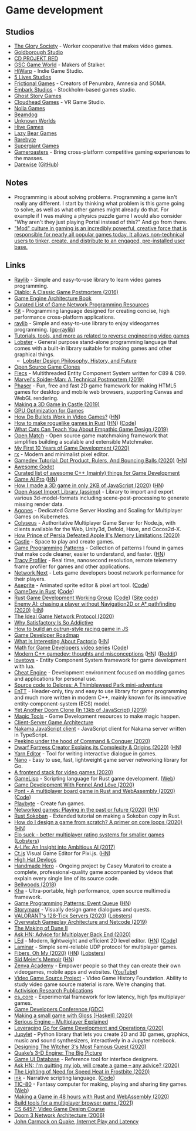 # Game development

## Studios

- [The Glory Society](http://theglorysociety.com/) - Worker cooperative that makes video games.
- [Goldborough Studio](https://www.goldboroughstudio.com/)
- [CD PROJEKT RED](https://en.cdprojektred.com/)
- [GSC Game World](https://www.gsc-game.com/) - Makers of Stalker.
- [HiWarp](https://www.hiwarp.com/) - Indie Game Studio.
- [5 Lives Studios](http://5livesstudios.com/)
- [Frictional Games](https://frictionalgames.blogspot.com/) - Creators of Penumbra, Amnesia and SOMA.
- [Embark Studios](https://www.embark-studios.com/) - Stockholm-based games studio.
- [Ghost Story Games](https://www.ghoststorygames.com/)
- [Cloudhead Games](https://cloudheadgames.com/) - VR Game Studio.
- [Nolla Games](https://nollagames.com/)
- [Beamdog](https://www.beamdog.com/)
- [Unknown Worlds](https://unknownworlds.com/)
- [Hive Games](https://hivegames.io/)
- [Lazy Bear Games](http://lazybeargames.com/)
- [Rarebyte](https://www.rarebyte.com/)
- [Supergiant Games](https://www.supergiantgames.com/)
- [Gameroasters](https://www.gameroasters.com/) - Bring cross-platform competitive gaming experiences to the masses.
- [Darewise](https://www.darewise.com/) ([GitHub](https://github.com/Darewise))

## Notes

- Programming is about solving problems. Programming a game isn't really any different. I start by thinking what problem is this game going to solve, as well as what other games might already do that. For example if I was making a physics puzzle game I would also consider "Why aren't they just playing Portal instead of this?" And go from there.
- ["Mod" culture in gaming is an incredibly powerful, creative force that is responsible for nearly all popular games today. It allows non-technical users to tinker, create, and distribute to an engaged, pre-installed user base.](https://twitter.com/cpaik/status/1270824271204532226)

## Links

- [Raylib](http://www.raylib.com) - Simple and easy-to-use library to learn video games programming.
- [Diablo: A Classic Game Postmortem (2016)](https://www.youtube.com/watch?v=VscdPA6sUkc)
- [Game Engine Architecture Book](https://www.gameenginebook.com/)
- [Curated List of Game Network Programming Resources](https://github.com/MFatihMAR/Game-Networking-Resources)
- [Kit](https://github.com/kitlang/kit) - Programming language designed for creating concise, high performance cross-platform applications.
- [raylib](https://github.com/raysan5/raylib) - Simple and easy-to-use library to enjoy videogames programming. ([go-raylib](https://github.com/chunqian/go-raylib))
- [Tutorials, tools, and more as related to reverse engineering video games](https://github.com/dsasmblr/game-hacking)
- [Lobster](http://strlen.com/lobster/) - General purpose stand-alone programming language that comes with a built-in library suitable for making games and other graphical things.
  - [Lobster Design Philosophy, History, and Future](https://htmlpreview.github.io/?https://raw.githubusercontent.com/aardappel/lobster/master/lobster/docs/philosophy.html)
- [Open Source Game Clones](https://osgameclones.com/)
- [Flecs](https://github.com/SanderMertens/flecs) - Multithreaded Entity Component System written for C89 & C99.
- [Marvel's Spider-Man: A Technical Postmortem (2019)](https://www.youtube.com/watch?v=KDhKyIZd3O8)
- [Phaser](https://github.com/photonstorm/phaser) - Fun, free and fast 2D game framework for making HTML5 games for desktop and mobile web browsers, supporting Canvas and WebGL rendering.
- [Making a 3D Game in Castle (2019)](https://medium.com/castle-archives/making-a-3d-game-in-castle-da628cb7e5e5)
- [GPU Optimization for Games](https://gist.github.com/silvesthu/505cf0cbf284bb4b971f6834b8fec93d)
- [How Do Bullets Work in Video Games?](https://www.gamasutra.com/blogs/TristanJung/20191206/355250/How_Do_Bullets_Work_in_Video_Games.php) ([HN](https://news.ycombinator.com/item?id=21859747))
- [How to make roguelike games in Rust](http://bfnightly.bracketproductions.com/rustbook/) ([HN](https://news.ycombinator.com/item?id=22020229)) ([Code](https://github.com/thebracket/rustrogueliketutorial))
- [What Cats Can Teach You About Empathic Game Design (2019)](https://www.youtube.com/watch?v=seyH_fX0vr0)
- [Open Match](https://github.com/googleforgames/open-match) - Open source game matchmaking framework that simplifies building a scalable and extensible Matchmaker.
- [My First 10 Years of Game Development (2020)](https://www.youtube.com/watch?v=egukLtEhyP0)
- [rx](https://github.com/cloudhead/rx) - Modern and minimalist pixel editor.
- [Gamedev Tutorial: Dot Product, Rulers, And Bouncing Balls (2020)](https://www.allenchou.net/2020/01/dot-product-projection-reflection/) ([HN](https://news.ycombinator.com/item?id=22102016))
- [Awesome Godot](https://github.com/Calinou/awesome-godot)
- [Curated list of awesome C++ (mainly) things for Game Development](https://github.com/Cmdu76/AwesomeCppGameDev)
- [Game AI Pro](http://www.gameaipro.com/) ([HN](https://news.ycombinator.com/item?id=22216472))
- [How I made a 3D game in only 2KB of JavaScript (2020)](http://frankforce.com/?p=7427) ([HN](https://news.ycombinator.com/item?id=22524287))
- [Open Asset Import Library (assimp)](https://github.com/assimp/assimp) - Library to import and export various 3d-model-formats including scene-post-processing to generate missing render data.
- [Agones](https://github.com/googleforgames/agones) - Dedicated Game Server Hosting and Scaling for Multiplayer Games on Kubernetes.
- [Colyseus](https://github.com/colyseus/colyseus) - Authoritative Multiplayer Game Server for Node.js, with clients available for the Web, Unity3d, Defold, Haxe, and Cocos2d-X.
- [How Prince of Persia Defeated Apple II's Memory Limitations (2020)](https://www.youtube.com/watch?v=sw0VfmXKq54)
- [Castle](https://castle.games/) - Space to play and create games.
- [Game Programming Patterns](http://gameprogrammingpatterns.com/) - Collection of patterns I found in games that make code cleaner, easier to understand, and faster. ([HN](https://news.ycombinator.com/item?id=23203699))
- [Tracy Profiler](https://github.com/wolfpld/tracy) - Real time, nanosecond resolution, remote telemetry frame profiler for games and other applications.
- [Network Next](https://www.networknext.com/) - Lets game developers boost network performance for their players.
- [Aseprite](https://www.aseprite.org/) - Animated sprite editor & pixel art tool. ([Code](https://github.com/aseprite/aseprite))
- [GameDev in Rust](https://arewegameyet.com/) ([Code](https://github.com/rust-gamedev/arewegameyet))
- [Rust Game Development Working Group](https://rust-gamedev.github.io/) ([Code](https://github.com/rust-gamedev/wg)) ([Site code](https://github.com/rust-gamedev/rust-gamedev.github.io))
- [Enemy AI: chasing a player without Navigation2D or A\* pathfinding (2020)](https://abitawake.com/news/articles/enemy-ai-chasing-a-player-without-navigation2d-or-a-star-pathfinding) ([HN](https://news.ycombinator.com/item?id=22848106))
- [The Ideal Game Network Protocol (2020)](https://paytonturnage.com/writing/ideal-game-network-protocol/)
- [Why Satisfactory Is So Addictive](https://www.youtube.com/watch?v=PV_wlU4drnM)
- [How to build an outrun-style racing game in JS](https://github.com/jakesgordon/javascript-racer)
- [Game Developer Roadmap](https://github.com/utilForever/game-developer-roadmap)
- [What Is Interesting About Factorio](http://fuseki.net/home/WhatIsInterestingAboutFactorio.html) ([HN](https://news.ycombinator.com/item?id=22931595))
- [Math for Game Developers video series](http://www.youtube.com/playlist?list=PLW3Zl3wyJwWOpdhYedlD-yCB7WQoHf-My) ([Code](https://github.com/BSVino/MathForGameDevelopers))
- [Modern C++ gamedev: thoughts and misconceptions](https://vittorioromeo.info/index/blog/gamedev_modern_cpp_thoughts.html) ([HN](https://news.ycombinator.com/item?id=23202120)) ([Reddit](https://www.reddit.com/r/cpp/comments/gkrquo/modern_c_gamedev_thoughts_misconceptions/))
- [lovetoys](https://github.com/lovetoys/lovetoys) - Entity Component System framework for game development with lua.
- [Cheat Engine](https://github.com/cheat-engine/cheat-engine) - Development environment focused on modding games and applications for personal use.
- [Source code to Delores: A Thimbleweed Park mini-adventure](https://github.com/grumpygamer/DeloresDev)
- [EnTT](https://github.com/skypjack/entt) - Header-only, tiny and easy to use library for game programming and much more written in modern C++, mainly known for its innovative entity-component-system (ECS) model.
- [Yet Another Doom Clone (In 13kb of JavaScript) (2019)](https://nicholas.carlini.com/writing/2019/javascript-doom-clone-13k.html)
- [Magic Tools](https://github.com/ellisonleao/magictools) - Game Development resources to make magic happen.
- [Client-Server Game Architecture](https://www.gabrielgambetta.com/client-server-game-architecture.html)
- [Nakama JavaScript client](https://github.com/heroiclabs/nakama-js) - JavaScript client for Nakama server written in TypeScript.
- [Peeking under the hood of Command & Conquer (2020)](http://www.hydrogen18.com/blog/peeking-under-the-hood-of-command-conquer.html)
- [Dwarf Fortress Creator Explains its Complexity & Origins (2020)](https://www.youtube.com/watch?v=VAhHkJQ3KgY) ([HN](https://news.ycombinator.com/item?id=23646395))
- [Yarn Editor](https://github.com/YarnSpinnerTool/YarnEditor) - Tool for writing interactive dialogue in games.
- [Nano](https://github.com/lonng/nano) - Easy to use, fast, lightweight game server networking library for Go.
- [A frontend stack for video games (2020)](https://increment.com/frontend/a-frontend-stack-for-video-games/)
- [GameLisp](https://github.com/fleabitdev/glsp) - Scripting language for Rust game development. ([Web](https://gamelisp.rs/))
- [Game Development With Fennel And Löve (2020)](https://beta7.io/posts/game-development-with-fennel-and-love.html)
- [Pont - A multiplayer board game in Rust and WebAssembly (2020)](https://www.mattkeeter.com/projects/pont/) ([Code](https://github.com/mkeeter/pont))
- [Playbyte](https://www.playbyte.io/) - Create fun games.
- [Networked games: Playing in the past or future (2020)](https://www.evanjones.ca/network-game-simulation.html) ([HN](https://news.ycombinator.com/item?id=23839390))
- [Rust Sokoban](https://sokoban.iolivia.me/) - Extended tutorial on making a Sokoban copy in Rust.
- [How do I design a game from scratch? A primer on core loops (2020)](https://teamavocado.co/core-loop/) ([HN](https://news.ycombinator.com/item?id=23869155))
- [Elo suck - better multiplayer rating systems for smaller games](https://medium.com/acolytefight/elo-sucks-better-multiplayer-rating-systems-for-smaller-games-8ca588ee652f) ([Lobsters](https://lobste.rs/s/tzdghs/elo_sucks_better_multiplayer_rating))
- [A-Life: An Insight into Ambitious AI (2017)](https://blackshellmedia.com/2017/08/12/a-life-an-insight-into-ambitious-ai/)
- [Ct.js](https://ctjs.rocks/) Visual Game Editor for Pixi.js. ([HN](https://news.ycombinator.com/item?id=24176655))
- [High Hat Devlogs](https://www.youtube.com/playlist?list=PL0DiuJldNGZyVFZ9KWu7GymvYMbC-N0C3)
- [Handmade Hero](https://hero.handmade.network/) - Ongoing project by Casey Muratori to create a complete, professional-quality game accompanied by videos that explain every single line of its source code.
- [Bellwoods (2018)](https://mattdesl.svbtle.com/bellwoods)
- [Kha](https://github.com/Kode/Kha) - Ultra-portable, high performance, open source multimedia framework.
- [Game Programming Patterns: Event Queue](https://gameprogrammingpatterns.com/event-queue.html) ([HN](https://news.ycombinator.com/item?id=24233229))
- [Storymapr](https://www.storymapr.com/) - Visually design game dialogues and quests.
- [VALORANT's 128-Tick Servers (2020)](https://technology.riotgames.com/news/valorants-128-tick-servers) ([Lobsters](https://lobste.rs/s/ecpsqo/valorant_s_128_tick_servers))
- [Overwatch Gameplay Architecture and Netcode (2019)](https://www.youtube.com/watch?v=W3aieHjyNvw)
- [The Making of Dune II](https://readonlymemory.vg/the-making-of-dune-ii/)
- [Ask HN: Advice for Multiplayer Back End (2020)](https://news.ycombinator.com/item?id=24512488)
- [LEd](https://deepnight.net/tools/led-2d-level-editor/) - Modern, lightweight and efficient 2D level editor. ([HN](https://news.ycombinator.com/item?id=24599269)) ([Code](https://github.com/deepnight/led))
- [Laminar](https://github.com/amethyst/laminar) - Simple semi-reliable UDP protocol for multiplayer games.
- [Fibers, Oh My (2020)](https://graphitemaster.github.io/fibers/) ([HN](https://news.ycombinator.com/item?id=24679740)) ([Lobsters](https://lobste.rs/s/2cranq/fibers_oh_my))
- [Sid Meier's Memoir](https://sidmeiersmemoir.com/) ([HN](https://news.ycombinator.com/item?id=24729402))
- [Zenva Academy](https://academy.zenva.com/) - Empower people so that they can create their own videogames, mobile apps and websites. ([YouTube](https://www.youtube.com/c/Zenva/videos))
- [Video Game Source Project](https://gamehistory.org/video-game-source-project/) - Video Game History Foundation. Ability to study video game source material is rare. We’re changing that.
- [Activision Research Publications](https://research.activision.com/publications)
- [es_core](https://github.com/TTimo/es_core) - Experimental framework for low latency, high fps multiplayer games.
- [Game Developers Conference (GDC)](https://gdconf.com/)
- [Making a small game with Gloss [Haskell] (2020)](https://herebeseaswines.net/essays/2020-11-01-making-a-small-game-with-gloss)
- [Serious Engine – Multiplayer Explained](https://staniks.github.io/articles/serious-engine-networking-analysis.html)
- [Leveraging Go for Game Development and Operations (2020)](https://technology.riotgames.com/news/leveraging-golang-game-development-and-operations)
- [Jupylet](https://github.com/nir/jupylet) - Python library that lets you create 2D and 3D games, graphics, music and sound synthesizers, interactively in a Jupyter notebook.
- [Designing The Witcher 3's Most Famous Quest (2020)](https://www.youtube.com/watch?v=5gvVp9cP8xc)
- [Quake’s 3-D Engine: The Big Picture](https://www.bluesnews.com/abrash/chap70.shtml)
- [Game UI Database](https://www.gameuidatabase.com/) - Reference tool for interface designers.
- [Ask HN: I'm quitting my job, will create a game – any advice? (2020)](https://news.ycombinator.com/item?id=25376714)
- [The Lighting of Need for Speed Heat in Frostbite (2020)](https://www.youtube.com/watch?v=K-CIiBpOI0o)
- [ink](https://www.inklestudios.com/ink/) - Narrative scripting language. ([Code](https://github.com/inkle/ink))
- [TIC-80](https://github.com/nesbox/TIC-80) - Fantasy computer for making, playing and sharing tiny games. ([Web](https://tic80.com/))
- [Making a Game in 48 hours with Rust and WebAssembly (2020)](https://ianjk.com/rust-gamejam/)
- [Build tools for a multiplayer browser game (2021)](https://jeffanddom.com/devlog/2021-01-07-how-jeff-and-dom-make-the-game/)
- [CS 6457: Video Game Design Course](https://omscs.gatech.edu/cs-6457-video-game-design)
- [Doom 3 Network Architecture (2006)](https://fabiensanglard.net/doom3_documentation/The-DOOM-III-Network-Architecture.pdf)
- [John Carmack on Quake, Internet Play and Latency](https://fabiensanglard.net/quakeSource/johnc-log.aug.htm)
